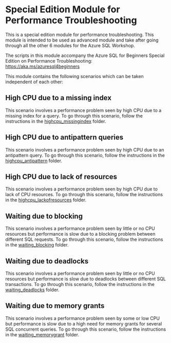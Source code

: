 # Special Edition Module for Performance Troubleshooting

This is a special edition module for performance troubleshooting. This module is intended to be used as advanced module and take after going through all the other 6 modules for the Azure SQL Workshop.

The scripts in this module accompany the Azure SQL for Beginners Special Edition on Performance Troubleshooting: https://aka.ms/azuresql4beginners

This module contains the following scenarios which can be taken independent of each other:

## High CPU due to a missing index

This scenario involves a performance problem seen by high CPU due to a missing index for a query. To go through this scenario, follow the instructions in the [highcpu_missingindex](highcpu_missingindex/readme.md) folder.

## High CPU due to antipattern queries

This scenario involves a performance problem seen by high CPU due to an antipattern query. To go through this scenario, follow the instructions in the [highcpu_antipattern](highcpu_antipattern/readme.md) folder.

## High CPU due to lack of resources

This scenario involves a performance problem seen by high CPU due to lack of CPU resources. To go through this scenario, follow the instructions in the [highcpu_lackofresources](highcpu_lackofresources/readme.md) folder.

## Waiting due to blocking

This scenario involves a performance problem seen by little or no CPU resources but performance is slow due to a blocking problem between different SQL requests. To go through this scenario, follow the instructions in the [waiting_blocking](waiting_blocking/readme.md) folder.

## Waiting due to deadlocks

This scenario involves a performance problem seen by little or no CPU resources but performance is slow due to deadlocks between different SQL transactions. To go through this scenario, follow the instructions in the [waiting_deadlocks](waiting_deadlocks/readme.md) folder.

## Waiting due to memory grants

This scenario involves a performance problem seen by some or low CPU but performance is slow due to a high need for memory grants for several SQL concurrent queries. To go through this scenario, follow the instructions in the [waiting_memorygrant](waiting_memorygrant/readme.md) folder.
